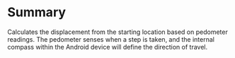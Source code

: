 # Summary

Calculates the displacement from the starting location based on pedometer readings. The pedometer senses when a step is taken, and the internal compass within the Android device will define the direction of travel. 
